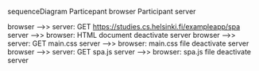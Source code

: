 sequenceDiagram
    Particepant browser
    Participant server

browser -->> server: GET https://studies.cs.helsinki.fi/exampleapp/spa
server -->> browser: HTML document
deactivate server
browser -->> server: GET main.css
server -->> browser: main.css file
deactivate server
browser -->> server: GET spa.js
server -->> browser: spa.js file
deactivate server